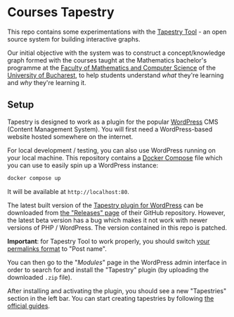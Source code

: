 # Courses Tapestry

This repo contains some experimentations with the [Tapestry Tool](https://www.home.tapestry-tool.com/) - an open source system for building interactive graphs.

Our initial objective with the system was to construct a concept/knowledge graph formed with the courses taught at the Mathematics bachelor's programme at the [Faculty of Mathematics and Computer Science](https://fmi.unibuc.ro/) of the [University of Bucharest](https://unibuc.ro/), to help students understand _what_ they're learning and _why_ they're learning it.

## Setup

Tapestry is designed to work as a plugin for the popular [WordPress](https://wordpress.com/) CMS (Content Management System). You will first need a WordPress-based website hosted somewhere on the internet.

For local development / testing, you can also use WordPress running on your local machine. This repository contains a [Docker Compose](https://docs.docker.com/compose/) file which you can use to easily spin up a WordPress instance:

```bash
docker compose up
```

It will be available at `http://localhost:80`.

The latest built version of the [Tapestry plugin for WordPress](https://github.com/tapestry-tool/tapestry-wp) can be downloaded from [the "Releases" page](https://github.com/tapestry-tool/tapestry-wp/releases) of their GitHub repository. However, the latest beta version has a bug which makes it not work with newer versions of PHP / WordPress. The version contained in this repo is patched.

**Important**: for Tapestry Tool to work properly, you should switch [your permalinks format](https://wordpress.org/documentation/article/customize-permalinks/) to "Post name".

You can then go to the "_Modules_" page in the WordPress admin interface in order to search for and install the "Tapestry" plugin (by uploading the downloaded `.zip` file).

After installing and activating the plugin, you should see a new "Tapestries" section in the left bar. You can start creating tapestries by following [the official guides](https://www.home.tapestry-tool.com/guides).
